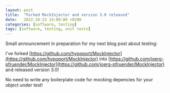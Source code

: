 ```yaml
---
layout: post
title:  "Forked MockInjector and version 3.0 released"
date:   2022-10-22 14:00:00 +0200
categories: [software, testing]
tags: [software, testing, unit tests]
---
```


Small announcement in preparation for my next blog post about testing:

I've forked [https://github.com/hypoport/MockInjector](https://github.com/hypoport/MockInjector)
into [https://github.com/joerg-pfruender/MockInjector](https://github.com/joerg-pfruender/MockInjector)
and released version 3.0!

No need to write any boilerplate code for mocking depencies for your object under test!

